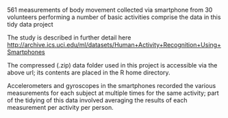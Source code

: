 561 measurements of body movement collected via smartphone from 30 volunteers performing a number of basic activities 
comprise the data in this tidy data project

The study is described in further detail here
http://archive.ics.uci.edu/ml/datasets/Human+Activity+Recognition+Using+Smartphones

The compressed (.zip) data folder used in this project is accessible via the above url; its contents are placed in the R home directory.

Accelerometers and gyroscopes in the smartphones recorded the various measurements for each subject at multiple times 
for the same activity; part of the tidying of this data involved averaging the results of each measurement per 
activity per person.
